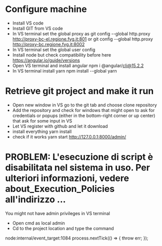 # Configure machine
- Install VS code
- Install GIT from VS code
- In VS terminal set the global proxy as 
  git config --global http.proxy http://proxy-bc-el.regione.fvg.it:801          or 
  git config --global http.proxy http://proxy-bc.regione.fvg.it:8002
- In VS terminal set the global user config 
- Install node but check compatibility before here https://angular.io/guide/versions
- Open VS terminal and install angular 
  npm i @angular/cli@15.2.2
- In VS terminal install yarn
  npm install --global yarn

# Retrieve git project and make it run
- Open new window in VS go to the git tab and choose clone repository
- Add the repository and check for windows that might open to ask for credentials or popups (either in the bottom-right corner or up center) that ask for some input in VS
- Let VS register with github and let it download
- install everything
  yarn install
- check if it works
  yarn start 
  http://127.0.0.1:8000/admin/

# PROBLEM: L'esecuzione di script è disabilitata nel sistema in uso. Per ulteriori informazioni, vedere about_Execution_Policies all'indirizzo ...
You might not have admin privileges in VS terminal
- Open cmd as local admin
- Cd to the project location and type the command 

node:internal/event_target:1084
  process.nextTick(() => { throw err; });